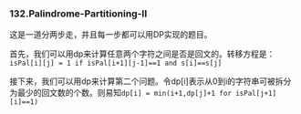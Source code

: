 ### 132.Palindrome-Partitioning-II

这是一道分两步走，并且每一步都可以用DP实现的题目。

首先，我们可以用dp来计算任意两个字符之间是否是回文的。转移方程是：```isPal[i][j] = 1 if isPal[i+1][j-1]==1 and s[i]==s[j]```

接下来，我们可以用dp来计算第二个问题。令dp[i]表示从0到i的字符串可被拆分为最少的回文数的个数。则易知```dp[i] = min(i+1,dp[j]+1 for isPal[j+1][i]==1)```
